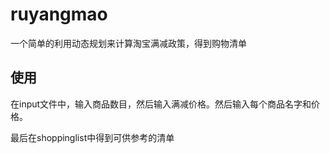 # ruyangmao
一个简单的利用动态规划来计算淘宝满减政策，得到购物清单

## 使用
在input文件中，输入商品数目，然后输入满减价格。然后输入每个商品名字和价格。

最后在shoppinglist中得到可供参考的清单
